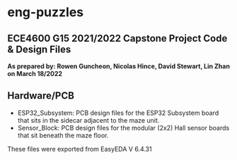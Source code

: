 # eng-puzzles
## ECE4600 G15 2021/2022 Capstone Project Code & Design Files
**As prepared by: Rowen Guncheon, Nicolas Hince, David Stewart, Lin Zhan on March 18/2022**
## Hardware/PCB
- ESP32_Subsystem: PCB design files for the ESP32 Subsystem board that sits in the sidecar adjacent to the maze unit.
- Sensor_Block:  PCB design files for the modular (2x2) Hall sensor boards that sit beneath the maze floor.

These files were exported from EasyEDA V 6.4.31
